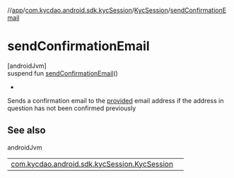 //[app](../../../index.md)/[com.kycdao.android.sdk.kycSession](../index.md)/[KycSession](index.md)/[sendConfirmationEmail](send-confirmation-email.md)

# sendConfirmationEmail

[androidJvm]\
suspend fun [sendConfirmationEmail](send-confirmation-email.md)()

- 

Sends a confirmation email to the [provided](set-personal-data.md) email address if the address in question has not been confirmed previously

## See also

androidJvm

| | |
|---|---|
| [com.kycdao.android.sdk.kycSession.KycSession](resume-on-email-confirmed.md) |  |
